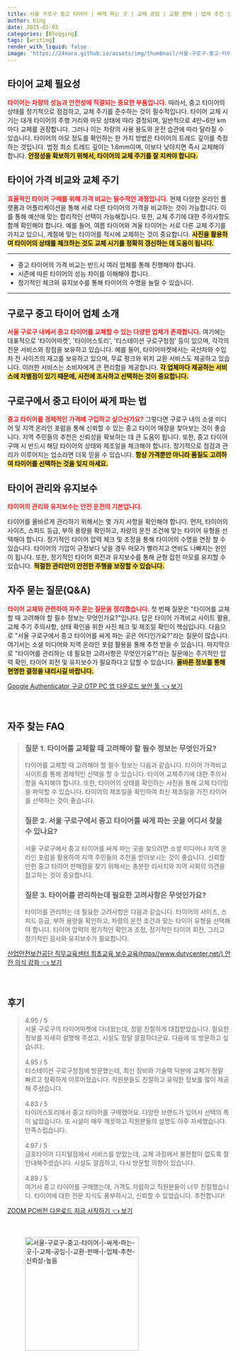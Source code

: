 ```yaml
---
title: 서울 구로구 중고 타이어 | 싸게 파는 곳 | 교체 공임 | 교환 판매 | 업체 추천 신뢰성 높음
author: bing
date: 2025-02-03
categories: [Blogging]
tags: [writing]
render_with_liquid: false
image: 'https://24nara.github.io/assets/img/thumbnail/서울-구로구-중고-타이어-|-싸게-파는-곳-|-교체-공임-|-교환-판매-|-업체-추천-신뢰성-높음.webp'
---
```



<h2 id='타이어 교체 필요성'>타이어 교체 필요성</h2>

<p><b><span style="color: #ee2323;">타이어는 차량의 성능과 안전성에 직결되는 중요한 부품입니다.</span></b> 따라서, 중고 타이어의 상태를 정기적으로 점검하고, 교체 주기를 준수하는 것이 필수적입니다. 타이어 교체 시기는 대개 타이어의 주행 거리와 마모 상태에 따라 결정되며, 일반적으로 4만~6만 km마다 교체를 권장합니다. 그러나 이는 차량의 사용 용도와 운전 습관에 따라 달라질 수 있습니다. 타이어의 마모 정도를 확인하는 한 가지 방법은 타이어의 트레드 깊이를 측정하는 것입니다. 법정 최소 트레드 깊이는 1.6mm이며, 이보다 낮아지면 즉시 교체해야 합니다. <b><span style="background-color: #ffe066;">안정성을 확보하기 위해서, 타이어의 교체 주기를 잘 지켜야 합니다.</span></b></p>

<h2 id='타이어 가격 비교와 교체 주기'>타이어 가격 비교와 교체 주기</h2>

<p><b><span style="color: #ee2323;">효율적인 타이어 구매를 위해 가격 비교는 필수적인 과정입니다.</span></b> 현재 다양한 온라인 플랫폼과 어플리케이션을 통해 서로 다른 타이어의 가격을 비교하는 것이 가능합니다. 이를 통해 예산에 맞는 합리적인 선택이 가능해집니다. 또한, 교체 주기에 대한 주의사항도 함께 확인해야 합니다. 예를 들어, 여름 타이어와 겨울 타이어는 서로 다른 교체 주기를 가지고 있으니, 계절에 맞는 타이어를 적시에 교체하는 것이 중요합니다. <b><span style="background-color: #ffe066;">사진을 활용하여 타이어의 상태를 체크하는 것도 교체 시기를 정확히 갱신하는 데 도움이 됩니다.</span></b></p>

<hr />

<ul>
    <li>중고 타이어의 가격 비교는 반드시 여러 업체를 통해 진행해야 합니다.</li>
    <li>시즌에 따른 타이어의 성능 차이를 이해해야 합니다.</li>
    <li>정기적인 체크와 유지보수를 통해 타이어의 수명을 늘릴 수 있습니다.</li>
</ul>

<hr />

<h2 id='구로구 중고 타이어 업체 소개'>구로구 중고 타이어 업체 소개</h2>

<p><b><span style="color: #ee2323;">서울 구로구 내에서 중고 타이어를 교체할 수 있는 다양한 업체가 존재합니다.</span></b> 여기에는 대표적으로 '타이어마켓', '타이어스토리', '티스테이션 구로구청점' 등이 있으며, 각각의 전문 서비스와 장점을 보유하고 있습니다. 예를 들어, 타이어마켓에서는 국산차와 수입차 전 사이즈의 재고를 보유하고 있으며, 무료 펑크와 위치 교환 서비스도 제공하고 있습니다. 이러한 서비스는 소비자에게 큰 편리함을 제공합니다. <b><span style="background-color: #ffe066;">각 업체마다 제공하는 서비스에 차별점이 있기 때문에, 사전에 조사하고 선택하는 것이 중요합니다.</span></b></p>

<h2 id='구로구에서 하지만 중고 타이어 싸게 파는 법'>구로구에서 중고 타이어 싸게 파는 법</h2>

<p><b><span style="color: #ee2323;">중고 타이어를 경제적인 가격에 구입하고 싶으신가요?</span></b> 그렇다면 구로구 내의 소셜 미디어 및 지역 온라인 포럼을 통해 신뢰할 수 있는 중고 타이어 매장을 찾아보는 것이 좋습니다. 지역 주민들의 추천은 신뢰성을 확보하는 데 큰 도움이 됩니다. 또한, 중고 타이어 구매 시 반드시 해당 타이어의 상태와 제조일을 체크해야 합니다. 정기적으로 점검과 관리가 이루어지는 업소라면 더욱 믿을 수 있습니다. <b><span style="background-color: #ffe066;">항상 가격뿐만 아니라 품질도 고려하여 타이어를 선택하는 것을 잊지 마세요.</span></b></p>

<h2 id='타이어 관리와 유지보수'>타이어 관리와 유지보수</h2>

<p><span style="color: #ee2323;"><b>타이어의 관리와 유지보수는 안전 운전의 기본입니다.</b></span></p>

<p>타이어를 올바르게 관리하기 위해서는 몇 가지 사항을 확인해야 합니다. 먼저, 타이어의 사이즈, 스피드 등급, 부하 용량을 확인하고, 차량의 운전 조건에 맞는 타이어 유형을 선택해야 합니다. 정기적인 타이어 압력 체크 및 조정을 통해 타이어의 수명을 연장 할 수 있습니다. 타이어의 기압이 규정보다 낮을 경우 마모가 빨라지고 연비도 나빠지는 원인이 됩니다. 또한, 정기적인 타이어 회전과 유지보수를 통해 균형 잡힌 마모를 유지할 수 있습니다. <b><span style="background-color: #ffe066;">적절한 관리만이 안전한 주행을 보장할 수 있습니다.</span></b></p>

<h2 id='자주 묻는 질문(Q&A)'>자주 묻는 질문(Q&A)</h2>

<p><b><span style="color: #ee2323;">타이어 교체와 관련하여 자주 묻는 질문을 정리했습니다.</span></b> 첫 번째 질문은 "타이어를 교체할 때 고려해야 할 필수 정보는 무엇인가요?"입니다. 답은 타이어 가격비교 사이트 활용, 교체 주기 주의사항, 상태 확인을 위한 사진 체크 및 제조일 확인이 핵심입니다. 다음으로 "서울 구로구에서 중고 타이어를 싸게 파는 곳은 어디인가요?"라는 질문이 많습니다. 여기서는 소셜 미디어와 지역 온라인 포럼 활용을 통해 추천 받을 수 있습니다. 마지막으로 "타이어를 관리하는 데 필요한 고려사항은 무엇인가요?"라는 질문에는 주기적인 압력 확인, 타이어 회전 및 유지보수가 필요하다고 답할 수 있습니다. <b><span style="background-color: #ffe066;">올바른 정보를 통해 현명한 결정을 내리시길 바랍니다.</span></b></p>


<p><a class="click-button" title="Google Authenticator 구글 OTP PC 앱 다운로드 보안 툴" href="https://24nara.github.io/posts/Google-Authenticator-%EA%B5%AC%EA%B8%80-OTP-PC-%EC%95%B1-%EB%8B%A4%EC%9A%B4%EB%A1%9C%EB%93%9C-%EB%B3%B4%EC%95%88-%ED%88%B4/" rel="dofollow">Google Authenticator 구글 OTP PC 앱 다운로드 보안 툴 👈 보기</a></p><br>
<h2 id='자주_찾는_FAQ'>자주 찾는 FAQ</h2>
<div itemscope="" itemtype="https://schema.org/FAQPage"> 
<blockquote> 
<div itemscope="" itemprop="mainEntity" itemtype="https://schema.org/Question"> 
<h3 itemprop="name">질문 1. 타이어를 교체할 때 고려해야 할 필수 정보는 무엇인가요?</h3> 
<div itemscope="" itemprop="acceptedAnswer" itemtype="https://schema.org/Answer"> 
<span itemprop="text"> 
<p>타이어를 교체할 때 고려해야 할 필수 정보는 다음과 같습니다. 타이어 가격비교 사이트를 통해 경제적인 선택을 할 수 있습니다. 타이어 교체주기에 대한 주의사항을 숙지해야 합니다. 또한, 타이어의 상태를 확인하는 사진을 통해 교체 타이밍을 파악할 수 있습니다. 타이어의 제조일을 확인하여 최신 제조일을 가진 타이어를 선택하는 것이 좋습니다.</p> 
</span> 
</div> 
</div> 

<div itemscope="" itemprop="mainEntity" itemtype="https://schema.org/Question"> 
<h3 itemprop="name">질문 2. 서울 구로구에서 중고 타이어를 싸게 파는 곳을 어디서 찾을 수 있나요?</h3> 
<div itemscope="" itemprop="acceptedAnswer" itemtype="https://schema.org/Answer"> 
<span itemprop="text"> 
<p>서울 구로구에서 중고 타이어를 싸게 파는 곳을 찾으려면 소셜 미디어나 지역 온라인 포럼을 활용하여 지역 주민들의 추천을 받아보시는 것이 좋습니다. 신뢰할 만한 중고 타이어 판매점을 찾기 위해서는 충분한 리서치와 지역 사회의 의견을 참고하는 것이 중요합니다.</p> 
</span> 
</div> 
</div> 

<div itemscope="" itemprop="mainEntity" itemtype="https://schema.org/Question"> 
<h3 itemprop="name">질문 3. 타이어를 관리하는데 필요한 고려사항은 무엇인가요?</h3> 
<div itemscope="" itemprop="acceptedAnswer" itemtype="https://schema.org/Answer"> 
<span itemprop="text"> 
<p>타이어를 관리하는 데 필요한 고려사항은 다음과 같습니다. 타이어의 사이즈, 스피드 등급, 부하 용량을 확인하고, 차량의 운전 조건과 맞는 타이어 유형을 선택해야 합니다. 타이어 압력의 정기적인 확인과 조정, 정기적인 타이어 회전, 그리고 정기적인 검사와 유지보수가 필요합니다.</p> 
</span> 
</div> 
</div> 

</blockquote> 
</div>
<p><a class="click-button" title="산업안전보건공단 직무교육센터 최초교육 보수교육(https//www.dutycenter.net/) 안전 의식 강화" href="https://24nara.github.io/posts/%EC%82%B0%EC%97%85%EC%95%88%EC%A0%84%EB%B3%B4%EA%B1%B4%EA%B3%B5%EB%8B%A8-%EC%A7%81%EB%AC%B4%EA%B5%90%EC%9C%A1%EC%84%BC%ED%84%B0-%EC%B5%9C%EC%B4%88%EA%B5%90%EC%9C%A1-%EB%B3%B4%EC%88%98%EA%B5%90%EC%9C%A1(httpswww.dutycenter.net)-%EC%95%88%EC%A0%84-%EC%9D%98%EC%8B%9D-%EA%B0%95%ED%99%94/" rel="dofollow">산업안전보건공단 직무교육센터 최초교육 보수교육(https//www.dutycenter.net/) 안전 의식 강화 👈 보기</a></p><br>
<h2 id='후기'>후기</h2>
<div itemscope itemtype="https://schema.org/Product">
  <blockquote>
  <div itemprop="review" itemscope itemtype="https://schema.org/Review">
      <div itemprop="reviewRating" itemscope itemtype="https://schema.org/Rating"> <span itemprop="ratingValue">4.95</span> / <span itemprop="bestRating">5</span> </div>
      <span itemprop="reviewBody">서울 구로구의 타이어마켓에 다녀왔는데, 정말 친절하게 대접받았습니다. 필요한 정보를 자세히 설명해 주셨고, 시설도 정말 깔끔하더군요. 다음에 또 방문하고 싶습니다.</span>
  </div>
  <br>
  <div itemprop="review" itemscope itemtype="https://schema.org/Review">
      <div itemprop="reviewRating" itemscope itemtype="https://schema.org/Rating"> <span itemprop="ratingValue">4.95</span> / <span itemprop="bestRating">5</span> </div>
      <span itemprop="reviewBody">티스테이션 구로구청점에 방문했는데, 최신 장비와 기술력 덕분에 교체가 정말 빠르고 정확하게 이루어졌습니다. 직원분들도 친절하고 유익한 정보를 많이 제공해 주셨습니다.</span>
  </div>
  <br>
  <div itemprop="review" itemscope itemtype="https://schema.org/Review">
      <div itemprop="reviewRating" itemscope itemtype="https://schema.org/Rating"> <span itemprop="ratingValue">4.83</span> / <span itemprop="bestRating">5</span> </div>
      <span itemprop="reviewBody">타이어스토리에서 중고 타이어를 구매했어요. 다양한 브랜드가 있어서 선택의 폭이 넓었습니다. 또 시설이 매우 깨끗하고 직원분들의 설명도 아주 자세했습니다. 만족스럽습니다.</span>
  </div>
  <br>
  <div itemprop="review" itemscope itemtype="https://schema.org/Review">
      <div itemprop="reviewRating" itemscope itemtype="https://schema.org/Rating"> <span itemprop="ratingValue">4.97</span> / <span itemprop="bestRating">5</span> </div>
      <span itemprop="reviewBody">금호타이어 디지털점에서 서비스를 받았는데, 교체 과정에서 불편함이 없도록 잘 안내해주셨습니다. 시설도 깔끔하고, 다시 방문할 의향이 있습니다.</span>
  </div>
  <br>
  <div itemprop="review" itemscope itemtype="https://schema.org/Review">
      <div itemprop="reviewRating" itemscope itemtype="https://schema.org/Rating"> <span itemprop="ratingValue">4.89</span> / <span itemprop="bestRating">5</span> </div>
      <span itemprop="reviewBody">여기서 중고 타이어를 구매했는데, 가격도 저렴하고 직원분들이 너무 친절했습니다. 타이어에 대한 전문 지식도 풍부하시고, 신뢰할 수 있었습니다. 추천합니다!</span>
  </div>
  </blockquote>
</div>
<p><a class="click-button" title="ZOOM PC버전 다운로드 지금 시작하기" href="https://24nara.github.io/posts/ZOOM-PC%EB%B2%84%EC%A0%84-%EB%8B%A4%EC%9A%B4%EB%A1%9C%EB%93%9C-%EC%A7%80%EA%B8%88-%EC%8B%9C%EC%9E%91%ED%95%98%EA%B8%B0/" rel="dofollow">ZOOM PC버전 다운로드 지금 시작하기 👈 보기</a></p><br>
<figure class="image"><img src="https://24nara.github.io/assets/img/thumbnail/서울-구로구-중고-타이어-|-싸게-파는-곳-|-교체-공임-|-교환-판매-|-업체-추천-신뢰성-높음.webp" alt="서울-구로구-중고-타이어-|-싸게-파는-곳-|-교체-공임-|-교환-판매-|-업체-추천-신뢰성-높음" width="256" height="256"></figure>